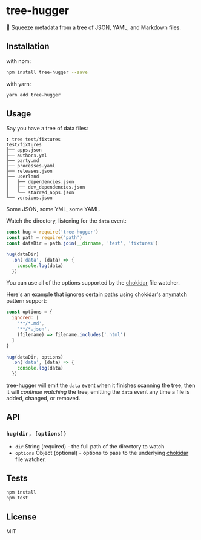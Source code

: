 # tree-hugger 

🌳 Squeeze metadata from a tree of JSON, YAML, and Markdown files.

## Installation

with npm:

```sh
npm install tree-hugger --save
```

with yarn:

```sh
yarn add tree-hugger
```

## Usage

Say you have a tree of data files:

```
❯ tree test/fixtures 
test/fixtures
├── apps.json
├── authors.yml
├── party.md
├── processes.yaml
├── releases.json
├── userland
│   ├── dependencies.json
│   ├── dev_dependencies.json
│   └── starred_apps.json
└── versions.json
```

Some JSON, some YML, some YAML.

Watch the directory, listening for the `data` event:

```js
const hug = require('tree-hugger')
const path = require('path')
const dataDir = path.join(__dirname, 'test', 'fixtures')

hug(dataDir)
  .on('data', (data) => {
    console.log(data)
  })
```

You can use all of the options supported by the 
[chokidar](https://github.com/paulmillr/chokidar#api) file watcher. 

Here's an example that ignores certain paths using chokidar's 
[anymatch](https://github.com/es128/anymatch#usage) pattern support:

```js
const options = {
  ignored: [
    '**/*.md',
    '**/*.json',
    (filename) => filename.includes('.html')
  ]
}

hug(dataDir, options)
  .on('data', (data) => {
    console.log(data)
  })
```

tree-hugger will emit the `data` event when it finishes scanning the tree,
then it will _continue watching_ the tree, emitting the `data` event
any time a file is added, changed, or removed.

## API

### `hug(dir, [options])`

- `dir` String (required) - the full path of the directory to watch
- `options` Object (optional) - options to pass to the underlying [chokidar](https://github.com/paulmillr/chokidar) file watcher.

## Tests

```sh
npm install
npm test
```

## License

MIT
